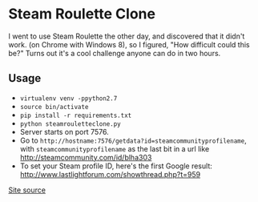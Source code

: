 Steam Roulette Clone
====================

I went to use Steam Roulette the other day, and discovered that it didn't work. (on Chrome with Windows 8), so I figured, "How difficult could this be?" Turns out it's a cool challenge anyone can do in two hours.

Usage
-----

* `virtualenv venv -ppython2.7`
* `source bin/activate`
* `pip install -r requirements.txt`
* `python steamrouletteclone.py`
* Server starts on port 7576.
* Go to `http://hostname:7576/getdata?id=steamcommunityprofilename`, with `steamcommunityprofilename` as the last bit in a url like http://steamcommunity.com/id/blha303
* To set your Steam profile ID, here's the first Google result: http://www.lastlightforum.com/showthread.php?t=959

[Site source](https://github.com/blha303/steam-roulette-clone/tree/site)
